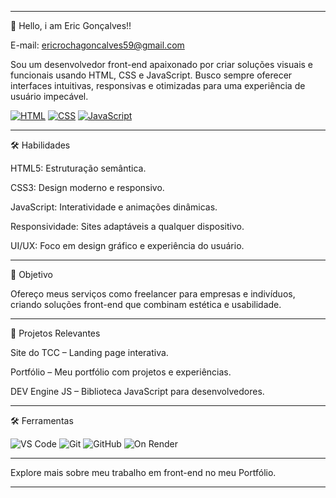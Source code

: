 

---

👋 Hello, i am Eric Gonçalves!!

E-mail: ericrochagoncalves59@gmail.com

Sou um desenvolvedor front-end apaixonado por criar soluções visuais e funcionais usando HTML, CSS e JavaScript. Busco sempre oferecer interfaces intuitivas, responsivas e otimizadas para uma experiência de usuário impecável.

<a href="https://developer.mozilla.org/en-US/docs/Web/HTML"><img src="https://img.shields.io/badge/HTML-E34F26?style=for-the-badge&logo=html5&logoColor=white" alt="HTML"></a>
<a href="https://developer.mozilla.org/en-US/docs/Web/CSS"><img src="https://img.shields.io/badge/CSS-1572B6?style=for-the-badge&logo=css3&logoColor=white" alt="CSS"></a>
<a href="https://developer.mozilla.org/en-US/docs/Web/JavaScript"><img src="https://img.shields.io/badge/JavaScript-F7DF1E?style=for-the-badge&logo=javascript&logoColor=black" alt="JavaScript"></a>


---

🛠️ Habilidades

HTML5: Estruturação semântica.

CSS3: Design moderno e responsivo.

JavaScript: Interatividade e animações dinâmicas.

Responsividade: Sites adaptáveis a qualquer dispositivo.

UI/UX: Foco em design gráfico e experiência do usuário.



---

🎯 Objetivo

Ofereço meus serviços como freelancer para empresas e indivíduos, criando soluções front-end que combinam estética e usabilidade.


---

💼 Projetos Relevantes

Site do TCC – Landing page interativa.

Portfólio – Meu portfólio com projetos e experiências.

DEV Engine JS – Biblioteca JavaScript para desenvolvedores.



---

🛠️ Ferramentas

![VS Code](https://img.shields.io/badge/VS%20Code-1E1E1E?style=for-the-badge&logo=visualstudiocode&logoColor=white)
![Git](https://img.shields.io/badge/Git-1D1F22?style=for-the-badge&logo=git&logoColor=white)
![GitHub](https://img.shields.io/badge/GitHub-0D1117?style=for-the-badge&logo=github&logoColor=white)
![On Render](https://img.shields.io/badge/On%20Render-2E2E2E?style=for-the-badge&logo=render&logoColor=white)



---

Explore mais sobre meu trabalho em front-end no meu Portfólio.


---



